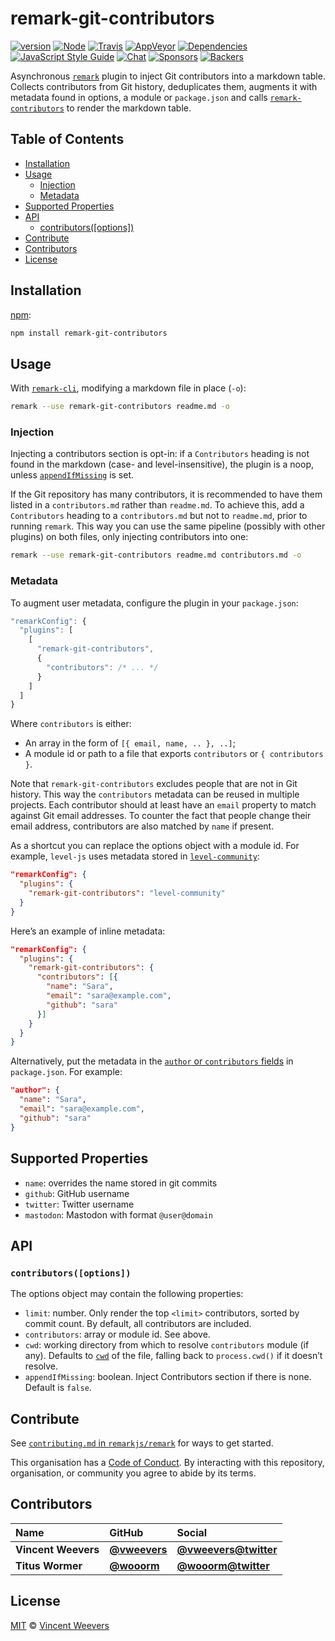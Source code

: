 # remark-git-contributors

[![version][version-badge]][version]
[![Node][node-badge]][node]
[![Travis][travis-badge]][travis]
[![AppVeyor][appveyor-badge]][appveyor]
[![Dependencies][dependencies-badge]][dependencies]
[![JavaScript Style Guide][standard-badge]][standard]
[![Chat][chat-badge]][chat]
[![Sponsors][sponsors-badge]][collective]
[![Backers][backers-badge]][collective]

Asynchronous [`remark`][remark] plugin to inject Git contributors into a
markdown table.
Collects contributors from Git history, deduplicates them, augments it with
metadata found in options, a module or `package.json` and calls
[`remark-contributors`][contributors] to render the markdown table.

## Table of Contents

*   [Installation](#installation)
*   [Usage](#usage)
    *   [Injection](#injection)
    *   [Metadata](#metadata)
*   [Supported Properties](#supported-properties)
*   [API](#api)
    *   [contributors(\[options\])](#contributorsoptions)
*   [Contribute](#contribute)
*   [Contributors](#contributors)
*   [License](#license)

## Installation

[npm][]:

```bash
npm install remark-git-contributors
```

## Usage

With [`remark-cli`][cli], modifying a markdown file in place (`-o`):

```sh
remark --use remark-git-contributors readme.md -o
```

### Injection

Injecting a contributors section is opt-in: if a `Contributors` heading is not
found in the markdown (case- and level-insensitive), the plugin is a noop,
unless [`appendIfMissing`][api] is set.

If the Git repository has many contributors, it is recommended to have them
listed in a `contributors.md` rather than `readme.md`.
To achieve this, add a `Contributors` heading to a `contributors.md` but not to
`readme.md`, prior to running `remark`.
This way you can use the same pipeline (possibly with other plugins) on both
files, only injecting contributors into one:

```sh
remark --use remark-git-contributors readme.md contributors.md -o
```

### Metadata

To augment user metadata, configure the plugin in your `package.json`:

```js
"remarkConfig": {
  "plugins": [
    [
      "remark-git-contributors",
      {
        "contributors": /* ... */
      }
    ]
  ]
}
```

Where `contributors` is either:

*   An array in the form of `[{ email, name, .. }, ..]`;
*   A module id or path to a file that exports `contributors` or `{ contributors }`.

Note that `remark-git-contributors` excludes people that are not in Git history.
This way the `contributors` metadata can be reused in multiple projects.
Each contributor should at least have an `email` property to match against Git
email addresses.
To counter the fact that people change their email address, contributors are
also matched by `name` if present.

As a shortcut you can replace the options object with a module id.
For example, `level-js` uses metadata stored in
[`level-community`][level-community]:

```json
"remarkConfig": {
  "plugins": {
    "remark-git-contributors": "level-community"
  }
}
```

Here’s an example of inline metadata:

```json
"remarkConfig": {
  "plugins": {
    "remark-git-contributors": {
      "contributors": [{
        "name": "Sara",
        "email": "sara@example.com",
        "github": "sara"
      }]
    }
  }
}
```

Alternatively, put the metadata in the [`author` or `contributors`
fields][fields] in `package.json`.
For example:

```json
"author": {
  "name": "Sara",
  "email": "sara@example.com",
  "github": "sara"
}
```

## Supported Properties

*   `name`: overrides the name stored in git commits
*   `github`: GitHub username
*   `twitter`: Twitter username
*   `mastodon`: Mastodon with format `@user@domain`

## API

### `contributors([options])`

The options object may contain the following properties:

*   `limit`: number.
    Only render the top `<limit>` contributors, sorted by commit count.
    By default, all contributors are included.
*   `contributors`: array or module id.
    See above.
*   `cwd`: working directory from which to resolve `contributors` module (if
    any).
    Defaults to [`cwd`][cwd] of the file, falling back to `process.cwd()` if
    it doesn’t resolve.
*   `appendIfMissing`: boolean.
    Inject Contributors section if there is none.
    Default is `false`.

## Contribute

See [`contributing.md` in `remarkjs/remark`][contributing] for ways to get
started.

This organisation has a [Code of Conduct][coc].  By interacting with this
repository, organisation, or community you agree to abide by its terms.

## Contributors

| Name                | GitHub                                       | Social                                                |
| :------------------ | :------------------------------------------- | :---------------------------------------------------- |
| **Vincent Weevers** | [**@vweevers**](https://github.com/vweevers) | [**@vweevers@twitter**](https://twitter.com/vweevers) |
| **Titus Wormer**    | [**@wooorm**](https://github.com/wooorm)     | [**@wooorm@twitter**](https://twitter.com/wooorm)     |

## License

[MIT][license] © [Vincent Weevers][author]

<!-- Definitions -->

[version-badge]: http://img.shields.io/npm/v/remark-git-contributors.svg

[version]: https://www.npmjs.org/package/remark-git-contributors

[node-badge]: https://img.shields.io/node/v/remark-git-contributors.svg

[node]: https://www.npmjs.org/package/remark-git-contributors

[travis-badge]: https://img.shields.io/travis/remarkjs/remark-git-contributors.svg?label=travis

[travis]: https://travis-ci.org/remarkjs/remark-git-contributors

[appveyor-badge]: https://img.shields.io/appveyor/ci/remarkjs/remark-git-contributors.svg?label=appveyor

[appveyor]: https://ci.appveyor.com/project/remarkjs/remark-git-contributors

[dependencies-badge]: https://img.shields.io/david/remarkjs/remark-git-contributors.svg

[dependencies]: https://david-dm.org/remarkjs/remark-git-contributors

[standard-badge]: https://img.shields.io/badge/code_style-standard-brightgreen.svg

[standard]: https://standardjs.com

[chat-badge]: https://img.shields.io/badge/join%20the%20community-on%20spectrum-7b16ff.svg

[chat]: https://spectrum.chat/unified/remark

[sponsors-badge]: https://opencollective.com/unified/sponsors/badge.svg

[backers-badge]: https://opencollective.com/unified/backers/badge.svg

[collective]: https://opencollective.com/unified

[remark]: https://github.com/remarkjs/remark

[contributors]: https://github.com/remarkjs/remark-contributors

[npm]: https://docs.npmjs.com/cli/install

[cli]: https://github.com/remarkjs/remark/tree/master/packages/remark-cli

[api]: #api

[level-community]: https://www.npmjs.com/package/level-community

[fields]: https://docs.npmjs.com/files/package.json#people-fields-author-contributors

[cwd]: https://github.com/vfile/vfile#vfilecwd

[contributing]: https://github.com/remarkjs/remark/blob/master/contributing.md

[coc]: https://github.com/remarkjs/remark/blob/master/code-of-conduct.md

[license]: license

[author]: https://vincentweevers.nl
